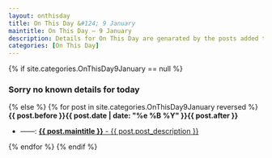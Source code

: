 ```yaml
---
layout: onthisday
title: On This Day &#124; 9 January
maintitle: On This Day — 9 January
description: Details for On This Day are genarated by the posts added to the website so the content is subject to changes/updates over time.
categories: [On This Day]
---
```


{% if site.categories.OnThisDay9January == null %}
<h3>Sorry no known details for today</h3>
{% else %}
{% for post in site.categories.OnThisDay9January reversed %}
<strong>{{ post.before }}{{ post.date | date: "%e %B %Y" }}{{ post.after }}</strong>
<ul>
<li> ——: <a class="{{ post.class }}" href="{{ post.url }}"><strong>{{ post.maintitle }}</strong> - {{ post.post_description }}</a></li>
</ul>
{% endfor %}
{% endif %}

